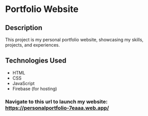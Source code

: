 # Portfolio Website

## Description

This project is my personal portfolio website, showcasing my skills, projects, and experiences.

## Technologies Used

- HTML
- CSS
- JavaScript
- Firebase (for hosting)

### Navigate to this url to launch my website: https://personalportfolio-7eaaa.web.app/
